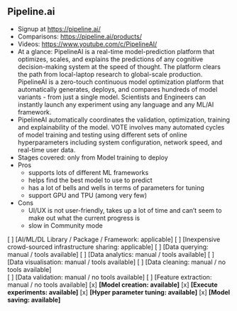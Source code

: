 ## Pipeline.ai

- Signup at https://pipeline.ai/
- Comparisons: https://pipeline.ai/products/
- Videos: https://www.youtube.com/c/PipelineAI/
- At a glance: PipelineAI is a real-time model-prediction platform that optimizes, scales, and explains the predictions of any cognitive decision-making system at the speed of thought. The platform clears the path from local-laptop research to global-scale production. PipelineAI is a zero-touch continuous model optimization platform that automatically generates, deploys, and compares hundreds of model variants - from just a single model. Scientists and Engineers can instantly launch any experiment using any language and any ML/AI framework.
- PipelineAI automatically coordinates the validation, optimization, training and explainability of the model. VOTE involves many automated cycles of model training and testing using different sets of online hyperparameters including system configuration, network speed, and real-time user data.
- Stages covered: only from Model training to deploy
- Pros
  - supports lots of different ML frameworks
  - helps find the best model to use to predict
  - has a lot of bells and wells in terms of parameters for tuning
  - support GPU and TPU (among very few)
- Cons
  - UI/UX is not user-friendly, takes up a lot of time and can’t seem to make out what the current progress is
  - slow in Community mode

[ ] [AI/ML/DL Library / Package / Framework: applicable]
[ ] [Inexpensive crowd-sourced infrastructure sharing: applicable]
[ ] [Data querying: manual / tools available] 
[ ] [Data analytics: manual / tools available] 
[ ] [Data visualisation: manual / tools available] 
[ ] [Data cleaning: manual / no tools available]  
[ ] [Data validation: manual / no tools available] 
[ ] [Feature extraction: manual / no tools available] 
[x] **[Model creation: available]** 
[x] **[Execute experiments: available]**
[x] **[Hyper parameter tuning: available]** 
[x] **[Model saving: available]**

